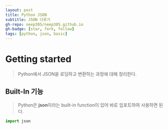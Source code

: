 ```yaml
---
layout: post
title: Python JSON
subtitle: JSON 다루기 
gh-repo: neep305/neep305.github.io
gh-badge: [star, fork, follow]
tags: [python, json, basic]
---
```


# Getting started

> Python에서 JSON을 로딩하고 변환하는 과정에 대해 정리한다. 

## Built-In 기능  

> Python은 **json**이라는 built-in function이 있어 바로 임포트하여 사용하면 된다.

```python
import json
``` 
